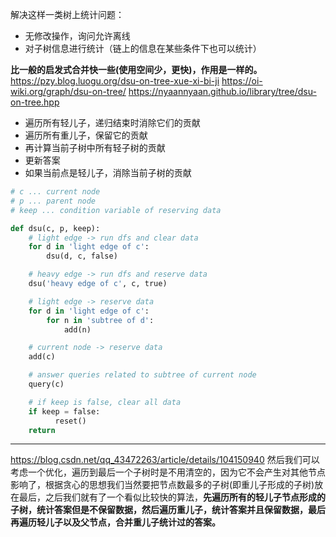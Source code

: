 解决这样一类树上统计问题：

- 无修改操作，询问允许离线
- 对子树信息进行统计（链上的信息在某些条件下也可以统计）

**比一般的启发式合并快一些(使用空间少，更快)，作用是一样的。**
https://pzy.blog.luogu.org/dsu-on-tree-xue-xi-bi-ji
https://oi-wiki.org/graph/dsu-on-tree/
https://nyaannyaan.github.io/library/tree/dsu-on-tree.hpp

- 遍历所有轻儿子，递归结束时消除它们的贡献
- 遍历所有重儿子，保留它的贡献
- 再计算当前子树中所有轻子树的贡献
- 更新答案
- 如果当前点是轻儿子，消除当前子树的贡献

```py
# c ... current node
# p ... parent node
# keep ... condition variable of reserving data

def dsu(c, p, keep):
    # light edge -> run dfs and clear data
    for d in 'light edge of c':
        dsu(d, c, false)

    # heavy edge -> run dfs and reserve data
    dsu('heavy edge of c', c, true)

    # light edge -> reserve data
    for d in 'light edge of c':
        for n in 'subtree of d':
            add(n)

    # current node -> reserve data
    add(c)

    # answer queries related to subtree of current node
    query(c)

    # if keep is false, clear all data
    if keep = false:
          reset()
    return
```

---

https://blog.csdn.net/qq_43472263/article/details/104150940
然后我们可以考虑一个优化，遍历到最后一个子树时是不用清空的，因为它不会产生对其他节点影响了，根据贪心的思想我们当然要把节点数最多的子树(即重儿子形成的子树)放在最后，之后我们就有了一个看似比较快的算法，**先遍历所有的轻儿子节点形成的子树，统计答案但是不保留数据，然后遍历重儿子，统计答案并且保留数据，最后再遍历轻儿子以及父节点，合并重儿子统计过的答案。**
